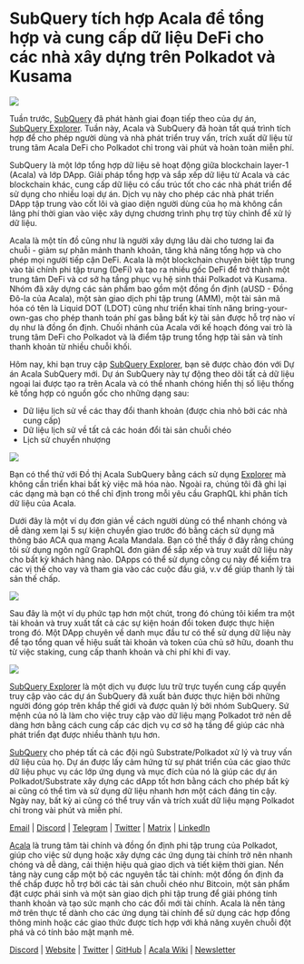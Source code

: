 # SubQuery tích hợp Acala để tổng hợp và cung cấp dữ liệu DeFi cho các nhà xây dựng trên Polkadot và Kusama

![](https://miro.medium.com/max/1400/1*cg4kJs0WEcyPP73EAtHomA.png)

Tuần trước, [SubQuery](https://www.subquery.network/) đã phát hành giai đoạn tiếp theo của dự án, [SubQuery Explorer](https://explorer.subquery.network/). Tuần này, Acala và SubQuery đã hoàn tất quá trình tích hợp để cho phép người dùng và nhà phát triển truy vấn, trích xuất dữ liệu từ trung tâm Acala DeFi cho Polkadot chỉ trong vài phút và hoàn toàn miễn phí.

SubQuery là một lớp tổng hợp dữ liệu sẽ hoạt động giữa blockchain layer-1 (Acala) và lớp DApp. Giải pháp tổng hợp và sắp xếp dữ liệu từ Acala và các blockchain khác, cung cấp dữ liệu có cấu trúc tốt cho các nhà phát triển để sử dụng cho nhiều loại dự án. Dịch vụ này cho phép các nhà phát triển DApp tập trung vào cốt lõi và giao diện người dùng của họ mà không cần lãng phí thời gian vào việc xây dựng chương trình phụ trợ tùy chỉnh để xử lý dữ liệu.

Acala là một tín đồ cũng như là người xây dựng lâu dài cho tương lai đa chuỗi - giảm sự phân mảnh thanh khoản, tăng khả năng tổng hợp và cho phép mọi người tiếp cận DeFi. Acala là một blockchain chuyên biệt tập trung vào tài chính phi tập trung (DeFi) và tạo ra nhiều gốc DeFi để trở thành một trung tâm DeFi và cơ sở hạ tầng phục vụ hệ sinh thái Polkadot và Kusama. Nhóm đã xây dựng các sản phẩm bao gồm một đồng ổn định (aUSD - Đồng Đô-la của Acala), một sàn giao dịch phi tập trung (AMM), một tài sản mã hóa có tên là Liquid DOT (LDOT) cũng như triển khai tính năng bring-your-own-gas cho phép thanh toán phí gas bằng bất kỳ tài sản được hỗ trợ nào ví dụ như là đồng ổn định. Chuối nhánh của Acala với kế hoạch đóng vai trò là trung tâm DeFi cho Polkadot và là điểm tập trung tổng hợp tài sản và tính thanh khoản từ nhiều chuỗi khối.

Hôm nay, khi bạn truy cập [SubQuery Explorer](https://explorer.subquery.network/), bạn sẽ được chào đón với Dự án Acala SubQuery mới. Dự án SubQuery này tự động theo dõi tất cả dữ liệu ngoại lai được tạo ra trên Acala và có thể nhanh chóng hiển thị số liệu thống kê tổng hợp có nguồn gốc cho những dạng sau:

-   Dữ liệu lịch sử về các thay đổi thanh khoản (được chia nhỏ bởi các nhà cung cấp)
-   Dữ liệu lịch sử về tất cả các hoán đổi tài sản chuỗi chéo
-   Lịch sử chuyển nhượng

![](https://miro.medium.com/max/1400/0*sXPljA1RE754fuDQ)

Bạn có thể thử với Đồ thị Acala SubQuery bằng cách sử dụng [Explorer](https://explorer.subquery.network/) mà không cần triển khai bất kỳ việc mã hóa nào. Ngoài ra, chúng tôi đã ghi lại các dạng mà bạn có thể chỉ định trong mỗi yêu cầu GraphQL khi phân tích dữ liệu của Acala.

Dưới đây là một ví dụ đơn giản về cách người dùng có thể nhanh chóng và dễ dàng xem lại 5 sự kiện chuyển giao trước đó bằng cách sử dụng mã thông báo ACA qua mạng Acala Mandala. Bạn có thể thấy ở đây rằng chúng tôi sử dụng ngôn ngữ GraphQL đơn giản để sắp xếp và truy xuất dữ liệu này cho bất kỳ khách hàng nào. DApps có thể sử dụng công cụ này để kiểm tra các vị thế cho vay và tham gia vào các cuộc đấu giá, v.v để giúp thanh lý tài sản thế chấp.

![](https://miro.medium.com/max/1400/0*zlxPf2tz8DVX95kY)

Sau đây là một ví dụ phức tạp hơn một chút, trong đó chúng tôi kiểm tra một tài khoản và truy xuất tất cả các sự kiện hoán đổi token được thực hiện trong đó. Một DApp chuyên về danh mục đầu tư có thể sử dụng dữ liệu này để tạo tổng quan về hiệu suất tài khoản và token của chủ sở hữu, doanh thu từ việc staking, cung cấp thanh khoản và chi phí khi đi vay.

![](https://miro.medium.com/max/1400/0*hdTbn41vDvIYuv3_)

[SubQuery Explorer](https://explorer.subquery.network/) là một dịch vụ được lưu trữ trực tuyến cung cấp quyền truy cập vào các dự án SubQuery đã xuất bản được thực hiện bởi những người đóng góp trên khắp thế giới và được quản lý bởi nhóm SubQuery. Sứ mệnh của nó là làm cho việc truy cập vào dữ liệu mạng Polkadot trở nên dễ dàng hơn bằng cách cung cấp các dịch vụ cơ sở hạ tầng để giúp các nhà phát triển đạt được nhiều thành tựu hơn.

[SubQuery](https://www.subquery.network/) cho phép tất cả các đội ngũ Substrate/Polkadot xử lý và truy vấn dữ liệu của họ. Dự án được lấy cảm hứng từ sự phát triển của các giao thức dữ liệu phục vụ các lớp ứng dụng và mục đích của nó là giúp các dự án Polkadot/Substrate xây dựng các dApp tốt hơn bằng cách cho phép bất kỳ ai cũng có thể tìm và sử dụng dữ liệu nhanh hơn một cách đáng tin cậy. Ngày nay, bất kỳ ai cũng có thể truy vấn và trích xuất dữ liệu mạng Polkadot chỉ trong vài phút và miễn phí.

[Email](mailto:hello@subquery.network) | [Discord](https://discord.com/invite/78zg8aBSMG) | [Telegram](https://t.me/subquerynetwork) | [Twitter](https://twitter.com/subquerynetwork) | [Matrix](https://matrix.to/#/#subquery:matrix.org) | [LinkedIn](https://www.linkedin.com/company/subquery)

[Acala](http://acala.network/) là trung tâm tài chính và đồng ổn định phi tập trung của Polkadot, giúp cho việc sử dụng hoặc xây dựng các ứng dụng tài chính trở nên nhanh chóng và dễ dàng, cải thiện hiệu quả giao dịch và tiết kiệm thời gian. Nền tảng này cung cấp một bộ các nguyên tắc tài chính: một đồng ổn định đa thế chấp được hỗ trợ bởi các tài sản chuỗi chéo như Bitcoin, một sản phẩm đặt cược phái sinh và một sàn giao dịch phi tập trung để giải phóng tính thanh khoản và tạo sức mạnh cho các đổi mới tài chính. Acala là nền tảng mở trên thực tế dành cho các ứng dụng tài chính để sử dụng các hợp đồng thông minh hoặc các giao thức được tích hợp với khả năng xuyên chuỗi đột phá và có tính bảo mật mạnh mẽ.

[Discord](https://discord.gg/vdbFVCH) | [Website](https://acala.network/) | [Twitter](https://twitter.com/AcalaNetwork) | [GitHub](https://github.com/AcalaNetwork/Acala) | [Acala Wiki](https://github.com/AcalaNetwork/Acala/wiki) | [Newsletter](https://share.hsforms.com/1X9RxkXk-R62I0VNbATaDXw4h8qc)